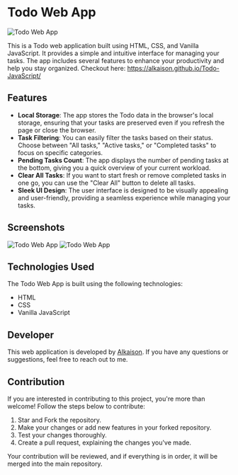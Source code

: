 # Todo Web App

![Todo Web App](https://i.postimg.cc/Zn93FDNS/Todo-Screenshot-1.png)

This is a Todo web application built using HTML, CSS, and Vanilla JavaScript. It provides a simple and intuitive interface for managing your tasks. The app includes several features to enhance your productivity and help you stay organized. Checkout here: https://alkaison.github.io/Todo-JavaScript/ 

## Features

- **Local Storage**: The app stores the Todo data in the browser's local storage, ensuring that your tasks are preserved even if you refresh the page or close the browser.
- **Task Filtering**: You can easily filter the tasks based on their status. Choose between "All tasks," "Active tasks," or "Completed tasks" to focus on specific categories.
- **Pending Tasks Count**: The app displays the number of pending tasks at the bottom, giving you a quick overview of your current workload.
- **Clear All Tasks**: If you want to start fresh or remove completed tasks in one go, you can use the "Clear All" button to delete all tasks.
- **Sleek UI Design**: The user interface is designed to be visually appealing and user-friendly, providing a seamless experience while managing your tasks.

## Screenshots

![Todo Web App](https://i.postimg.cc/Zn93FDNS/Todo-Screenshot-1.png)
![Todo Web App](https://i.postimg.cc/DZ0bnYBX/Todo-Screenshot-2.png)

## Technologies Used

The Todo Web App is built using the following technologies:

- HTML
- CSS
- Vanilla JavaScript

## Developer

This web application is developed by [Alkaison](https://github.com/Alkaison "GitHub Profile"). If you have any questions or suggestions, feel free to reach out to me.

## Contribution

If you are interested in contributing to this project, you're more than welcome! Follow the steps below to contribute:

1. Star and Fork the repository.
2. Make your changes or add new features in your forked repository.
3. Test your changes thoroughly.
4. Create a pull request, explaining the changes you've made.

Your contribution will be reviewed, and if everything is in order, it will be merged into the main repository.
